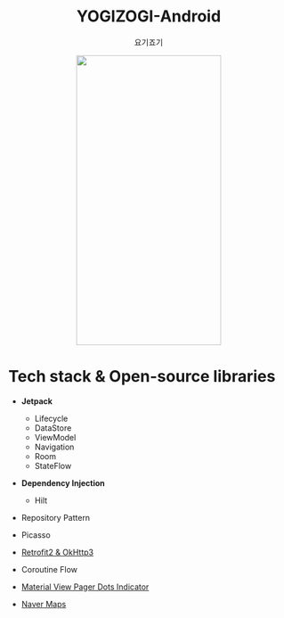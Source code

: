 <h1 align="center">
  YOGIZOGI-Android
</h1>
<p align="center">
  요기죠기
</p>

<p align="center">
<img src="" width="260" height="520"/>
</p>

# Tech stack & Open-source libraries

- **Jetpack**
  - Lifecycle
  - DataStore
  - ViewModel
  - Navigation
  - Room
  - StateFlow
 

- **Dependency Injection**
  - Hilt
- Repository Pattern


- Picasso
- [Retrofit2 & OkHttp3](https://github.com/square/retrofit)
- Coroutine Flow
- [Material View Pager Dots Indicator](https://github.com/tommybuonomo/dotsindicator)
- [Naver Maps](https://navermaps.github.io/android-map-sdk/guide-ko/)
